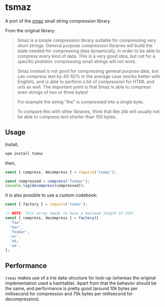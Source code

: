 # tsmaz

A port of the [smaz](https://github.com/antirez/smaz) small string compression library.

From the original library:

> Smaz is a simple compression library suitable for compressing very short
> strings. General purpose compression libraries will build the state needed
> for compressing data dynamically, in order to be able to compress every kind
> of data. This is a very good idea, but not for a specific problem: compressing
> small strings will not work.
>
> Smaz instead is not good for compressing general purpose data, but can compress
> text by 40-50% in the average case (works better with English), and is able to
> perform a bit of compression for HTML and urls as well. The important point is
> that Smaz is able to compress even strings of two or three bytes!
>
> For example the string "the" is compressed into a single byte.
>
> To compare this with other libraries, think that like zlib will usually not be able to compress text shorter than 100 bytes.

## Usage

Install,
```sh
npm install tsmaz
```

then,
```javascript
const { compress, decompress } = require('tsmaz');

const compressed = compress('foobar');
console.log(decompress(compressed));
```

It is also possible to use a custom codebook:
```javascript
const { factory } = require('tsmaz');

// NOTE: this array needs to have a maximum length of 254!
const { compress, decompress } = factory([
  'foo',
  'bar',
  'foobar',
  'er',
  'ab,
  'aa',
];
```

## Performance

`tsmaz` makes use of a trie data-structure for look-up (whereas the original
implementation used a hashtable). Apart from that the behavior should be the
same, and performance is pretty good (around 10k bytes per millisecond for
compression and 70k bytes per millisecond for decompression).
